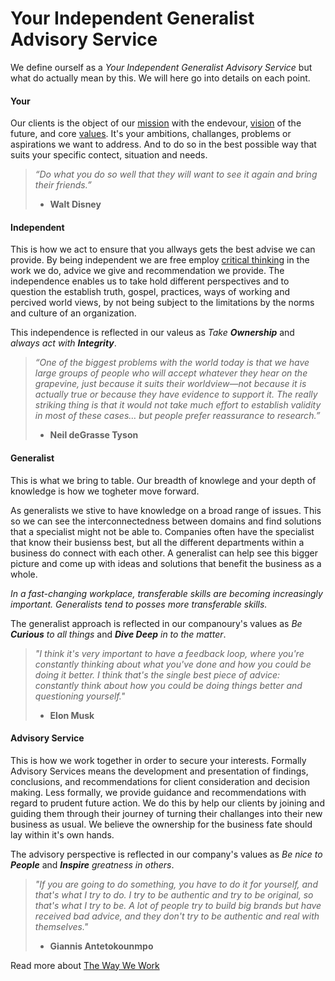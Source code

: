 # Your Independent Generalist Advisory Service

We define ourself as a *Your Independent Generalist Advisory Service* but what do actually mean by this. We will here go into details on each point.

#### Your
Our clients is the object of our [mission](/about/ourmission) with the endevour, [vision](/about/ourvision) of the future, and core [values](/about/ourvalues). It's your ambitions, challanges, problems or aspirations we want to address. And to do so in the best possible way that suits your specific contect, situation and needs.

> _“Do what you do so well that they will want to see it again and bring their friends.”_
> - **Walt Disney**

#### Independent
This is how we act to ensure that you allways gets the best advise we can provide. By being independent we are free employ [critical thinking](https://www.criticalthinking.org/pages/defining-critical-thinking/766) in the work we do, advice we give and recommendation we provide. The independence enables us to take hold different perspectives and to question the establish truth, gospel, practices, ways of working and percived world views, by not being subject to the limitations by the norms and culture of an organization. 

This independence is reflected in our valeus as _Take **Ownership**_ and _always act with **Integrity**_.

> *“One of the biggest problems with the world today is that we have large groups of people who will accept whatever they hear on the grapevine, just because it suits their worldview—not because it is actually true or because they have evidence to support it. The really striking thing is that it would not take much effort to establish validity in most of these cases… but people prefer reassurance to research.”*
> - **Neil deGrasse Tyson**


#### Generalist
This is what we bring to table. Our breadth of knowlege and your depth of knowledge is how we togheter move forward.

As generalists we stive to have knowledge on a broad range of issues. This so we can see the interconnectedness between domains and find solutions that a specialist might not be able to. Companies often have the specialist that know their busienss best, but all the different departments within a business do connect with each other. A generalist can help see this bigger picture and come up with ideas and solutions that benefit the business as a whole.

*In a fast-changing workplace, transferable skills are becoming increasingly important. Generalists tend to posses more transferable skills.*

The generalist approach is reflected in our companoury's values as _Be **Curious** to all things_ and _**Dive Deep** in to the matter_. 

> *"I think it's very important to have a feedback loop, where you're constantly thinking about what you've done and how you could be doing it better. I think that's the single best piece of advice: constantly think about how you could be doing things better and questioning yourself."*
> - **Elon Musk**

#### Advisory Service
This is how we work together in order to secure your interests. Formally Advisory Services means the development and presentation of findings, conclusions, and recommendations for client consideration and decision making. Less formally, we provide guidance and recommendations with regard to prudent future action. We do this by help our clients by joining and guiding them through their journey of turning their challanges into their new business as usual. We believe the ownership for the business fate should lay within it's own hands.

The advisory perspective is reflected in our company's values as _Be nice to **People**_ and _**Inspire** greatness in others_. 

> *"If you are going to do something, you have to do it for yourself, and that's what I try to do. I try to be authentic and try to be original, so that's what I try to be. A lot of people try to build big brands but have received bad advice, and they don't try to be authentic and real with themselves."*
> - **Giannis Antetokounmpo**

Read more about [The Way We Work](/about/waywework)
